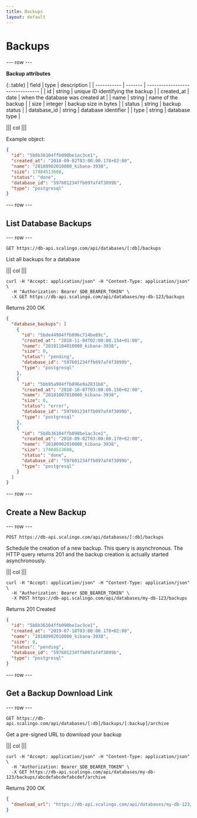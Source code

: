 ```yaml
---
title: Backups
layout: default
---
```


# Backups

--- row ---

**Backup attributes**

{:.table}
| field       | type    | description                      |
| ----------- | ------- | -------------------------------- |
| id          | string  | unique ID identifying the backup |
| created_at  | date    | when the database was created at |
| name        | string  | name of the backup               |
| size        | integer | backup size in bytes             |
| status      | string  | backup status                    |
| database_id | string  | database identifier              |
| type        | string  | database type                    |


||| col |||

Example object:

```json
{
  "id": "5b8b36104ffb090be1ac3ce1",
  "created_at": "2018-09-02T03:00:00.178+02:00",
  "name": "20180902010000_kibana-3938",
  "size": 17484513608,
  "status": "done",
  "database_id": "597601234ffb097af4f3099b",
  "type": "postgresql"
}
```

--- row ---

## List Database Backups

--- row ---

`GET https://db-api.scalingo.com/api/databases/[:db]/backups`

List all backups for a database

||| col |||

```shell
curl -H "Accept: application/json" -H "Content-Type: application/json" \
  -H "Authorization: Bearer $DB_BEARER_TOKEN" \
  -X GET https://db-api.scalingo.com/api/databases/my-db-123/backups
```

Returns 200 OK

```json
{
  "database_backups": [
    {
      "id": "5bde44904ffb096c714be89c",
      "created_at": "2018-11-04T02:00:00.154+01:00",
      "name": "20181104010000_kibana-3938",
      "size": 0,
      "status": "pending",
      "database_id": "597601234ffb097af4f3099b",
      "type": "postgresql"
    },
    {
      "id": "5bb95a904ffb096e9a2831b8",
      "created_at": "2018-10-07T03:00:00.150+02:00",
      "name": "20181007010000_kibana-3938",
      "size": 0,
      "status": "error",
      "database_id": "597601234ffb097af4f3099b",
      "type": "postgresql"
    },
    {
      "id": "5b8b36104ffb090be1ac3ce1",
      "created_at": "2018-09-02T03:00:00.178+02:00",
      "name": "20180902010000_kibana-3938",
      "size": 17484513608,
      "status": "done",
      "database_id": "597601234ffb097af4f3099b",
      "type": "postgresql"
    }
  ]
}

```

--- row ---

## Create a New Backup

--- row ---

`POST https://db-api.scalingo.com/api/databases/[:db]/backups`

Schedule the creation of a new backup. This query is asynchronous. The HTTP
query returns 201 and the backup creation is actually started asynchronously.

||| col |||

```shell
curl -H "Accept: application/json" -H "Content-Type: application/json" \
  -H "Authorization: Bearer $DB_BEARER_TOKEN" \
  -X POST https://db-api.scalingo.com/api/databases/my-db-123/backups
```

Returns 201 Created

```json
{
  "id": "5b8b36104ffb090be1ac3ce1",
  "created_at": "2019-07-18T03:00:00.178+02:00",
  "name": "20180902010000_kibana-3938",
  "size": 0,
  "status": "pending",
  "database_id": "597601234ffb097af4f3099b",
  "type": "postgresql"
}

```

--- row ---
## Get a Backup Download Link

--- row ---

`GET https://db-api.scalingo.com/api/databases/[:db]/backups/[:backup]/archive`

Get a pre-signed URL to download your backup

||| col |||

```shell
curl -H "Accept: application/json" -H "Content-Type: application/json" \
  -H "Authorization: Bearer $DB_BEARER_TOKEN" \
  -X GET https://db-api.scalingo.com/api/databases/my-db-123/backups/abcdefabcdefabcdef/archive
```

Returns 200 OK

```json
{
  "download_url": "https://db-api.scalingo.com/api/databases/my-db-123/backups/5b8a36104ffb090be1ac3ce1/download?token=token1234"
}
```

